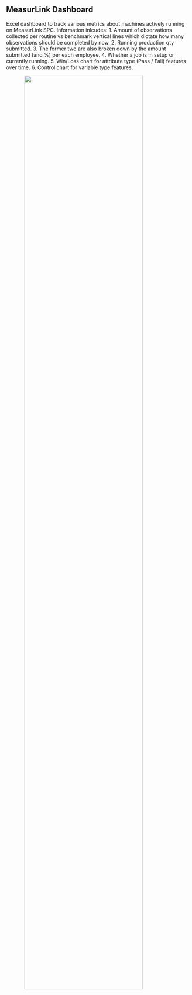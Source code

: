 MeasurLink Dashboard
---------------------

Excel dashboard to track various metrics about machines actively running on MeasurLink SPC. Information inlcudes:
    1. Amount of observations collected per routine vs benchmark vertical lines which dictate how many observations should be completed by now.
    2. Running production qty submitted.
    3. The former two are also broken down by the amount submitted (and %) per each employee.
    4. Whether a job is in setup or currently running.
    5. Win/Loss chart for attribute type (Pass / Fail) features over time.
    6. Control chart for variable type features.


<img src='vid_example.gif' width='80%' style='margin: 0 auto;display: block;'/>
